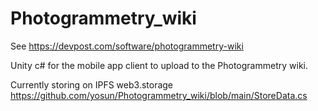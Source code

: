 # Photogrammetry_wiki

See https://devpost.com/software/photogrammetry-wiki

Unity c# for the mobile app client to upload to the Photogrammetry wiki. 

Currently storing on IPFS web3.storage https://github.com/yosun/Photogrammetry_wiki/blob/main/StoreData.cs
